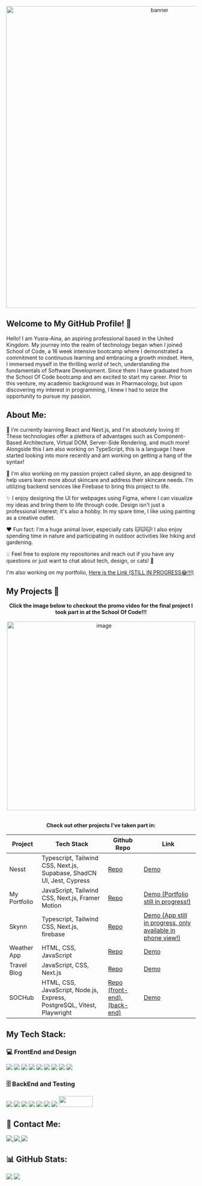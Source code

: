 
<p align="center" >
<img src= "https://github.com/ycho234/ycho234/assets/100493820/b4d6956c-36d9-4cfd-a59e-64b38d96b13e" alt="banner" width="800"  >
</p>
  </div>
  
<h2>Welcome to My GitHub Profile! 🚀</h2>
<p>Hello! I am Yusra-Aina, an aspiring professional based in the United Kingdom. My journey into the realm of technology began when I joined School of Code, a 16 week intensive bootcamp where I demonstrated a commitment to continuous learning and embracing a growth mindset. Here, I immersed myself in the thrilling world of tech, understanding the fundamentals of Software Development. Since them I have graduated from the School Of Code bootcamp and am excited to start my career. Prior to this venture, my academic background was in Pharmacology, but upon discovering my interest in programming, I knew I had to seize the opportunity to pursue my passion.</p>

<h2>About Me:</h2>

🧠 I’m currently learning React and Next.js, and I'm absolutely loving it! These technologies offer a plethora of advantages such as Component-Based Architecture, Virtual DOM, Server-Side Rendering, and much more! Alongside this I am also working on TypeScript, this is a language I have started looking into more recently and am working on getting a hang of the syntax!

🔭 I'm also working on my passion project called skynn, an app designed to help users learn more about skincare and address their skincare needs. I'm utilizing backend services like Firebase to bring this project to life.</br>

✨ I enjoy designing the UI for webpages using Figma, where I can visualize my ideas and bring them to life through code. Design isn't just a professional interest; it's also a hobby. In my spare time, I like using painting as a creative outlet.

❤️ Fun fact: I'm a huge animal lover, especially cats 🐱🐱🐱! I also enjoy spending time in nature and participating in outdoor activities like hiking and gardening.

💡 Feel free to explore my repositories and reach out if you have any questions or just want to chat about tech, design, or cats! 🐾 
 
 I'm also working on my portfolio, <a href="https://portfolio-site-yc.vercel.app/">Here is the Link (STILL IN PROGRESS😂!!!)</a>

<h2>My Projects 📁 </h2>
<div align="center">
<b>Click the image below to checkout the promo video for the final project I took part in at the School Of Code!!!</b>
<br>
<br>
<a href="https://www.youtube.com/watch?v=SyPIFCDmNHA&ab_channel=NesstProject"> <img width="500" alt="image" src="https://github.com/ycho234/ycho234/assets/100493820/144f84eb-3b99-4bb7-b0bd-6cccc12f153f"> </a>
<br>
<br>
<p><b>Check out other projects I've taken part in:</b></p>

| Project        | Tech Stack     | Github Repo    | Link
| -------------- | -------------- | -------------- | --------------
| Nesst          | Typescript, Tailwind CSS, Next.js, Supabase, ShadCN UI, Jest, Cypress |<a href="https://github.com/tplatt92/nesst">Repo</a>   | <a href="https://nesst.vercel.app/">Demo</a>
| My Portfolio   | JavaScript, Tailwind CSS, Next.js, Framer Motion | <a href="https://github.com/ycho234/PortfolioSite">Repo</a> | <a href="https://portfolio-site-yc.vercel.app/"> Demo (Portfolio still in progress!)</a>
| Skynn          | Typescript, Tailwind CSS, Next.js, firebase |<a href="https://github.com/ycho234/Skynn"> Repo </a> | <a href="https://skynn.vercel.app/">Demo (App still in progress, only available in phone view!)</a>
| Weather App    | HTML, CSS, JavaScript |<a href="https://github.com/ycho234/WeatherApp-API-fetch-DOM-manipulation-practise-">Repo</a> | <a href="https://65ba997b34a6760d88e2147c--delightful-praline-252927.netlify.app/">Demo</a> 
| Travel Blog    | JavaScript, CSS, Next.js | <a href="https://github.com/ycho234/TravelBlog-Nextjs-Practise">Repo</a> | <a href="https://travel-blog-nextjs-practise.vercel.app/">Demo</a>
| SOCHub         | HTML, CSS, JavaScript, Node.js, Express, PostgreSQL, Vitest, Playwright | <a href="https://github.com/ycho234/School-of-Code-Midterm-Project">Repo (front-end), </a><a href="https://github.com/ycho234/bc15-w8-project-back-end-elevensies">(back-end)</a> | <a href="https://projectfrontend-wp8f.onrender.com/">Demo</a>


</div>



<h2>My Tech Stack: </h2>
<h3> 💻 FrontEnd and Design</h3>
<div align="left">
<img src="https://img.shields.io/badge/HTML5-E34F26?style=for-the-badge&logo=html5&logoColor=white"/> 
<img src="https://img.shields.io/badge/CSS3-1572B6?style=for-the-badge&logo=css3&logoColor=white" />
<img src="https://img.shields.io/badge/JavaScript-F7DF1E?style=for-the-badge&logo=javascript&logoColor=black" />
<img src="https://img.shields.io/badge/React-20232A?style=for-the-badge&logo=react&logoColor=61DAFB" />
<img src="https://img.shields.io/badge/Next-black?style=for-the-badge&logo=next.js&logoColor=white" />
<img src="https://img.shields.io/badge/typescript-%23007ACC.svg?style=for-the-badge&logo=typescript&logoColor=white">
<img src="https://img.shields.io/badge/Tailwind_CSS-38B2AC?style=for-the-badge&logo=tailwind-css&logoColor=white"/>
<img src="https://img.shields.io/badge/Figma-F24E1E?style=for-the-badge&logo=figma&logoColor=white" />
<img src="https://img.shields.io/badge/Canva-%2300C4CC.svg?&style=for-the-badge&logo=Canva&logoColor=white" />
</div>
<h3> 🗄️ BackEnd and Testing</h3>
<div align="left">
<img src="https://img.shields.io/badge/Node.js-43853D?style=for-the-badge&logo=node.js&logoColor=white"/>
<img src="https://img.shields.io/badge/PostgreSQL-316192?style=for-the-badge&logo=postgresql&logoColor=white"/>
<img src="https://img.shields.io/badge/Express.js-404D59?style=for-the-badge"/>
<img src="https://img.shields.io/badge/Supabase-3ECF8E?style=for-the-badge&logo=supabase&logoColor=white"/>
<img src="https://img.shields.io/badge/Firebase-039BE5?style=for-the-badge&logo=Firebase&logoColor=white"/>
<img src="https://img.shields.io/badge/GIT-E44C30?style=for-the-badge&logo=git&logoColor=white"/>
<img src="https://img.shields.io/badge/Playwright-45ba4b?style=for-the-badge&logo=Playwright&logoColor=white"/>
<img src="https://github.com/ycho234/ycho234/assets/100493820/98dd9e57-20e6-4d04-8a3c-8969ea96b380" height="29" width="90"/>
</div>

<h2> 📧 Contact Me:</h2>
<div>
<a href="https://www.linkedin.com/in/yusra-aina-c-b91b9a265/">
    <img src="https://img.shields.io/badge/LinkedIn-0077B5?style=for-the-badge&logo=linkedin&logoColor=white">
</a>
<a href="https://github.com/ycho234">
    <img src="https://img.shields.io/badge/GitHub-100000?style=for-the-badge&logo=github&logoColor=white">
</a>
  <a href="mailto:yusracho123@gmail.com">
    <img src="https://img.shields.io/badge/Gmail-D14836?style=for-the-badge&logo=gmail&logoColor=white">
</a>
</div>
</div>
<div>

  
<h2>📊 GitHub Stats:</h2>
<img src="https://github-readme-streak-stats.herokuapp.com/?user=ycho234&theme=dark&hide_border=false"/>
<img src="https://github-readme-stats.vercel.app/api/top-langs/?username=ycho234&theme=dark&hide_border=false&include_all_commits=false&count_private=false&layout=compact"/>

